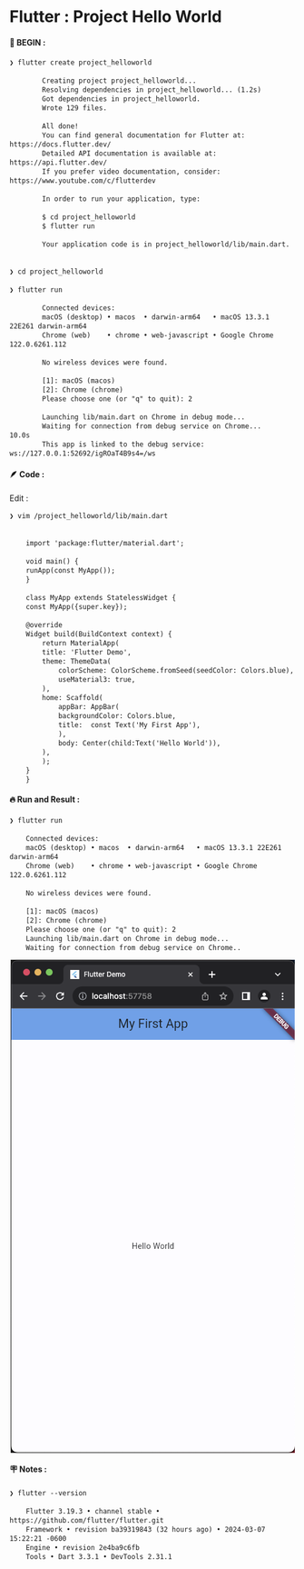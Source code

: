 # Flutter : Project Hello World


#### &#x1F530; BEGIN :

    ❯ flutter create project_helloworld

            Creating project project_helloworld...
            Resolving dependencies in project_helloworld... (1.2s)
            Got dependencies in project_helloworld.
            Wrote 129 files.

            All done!
            You can find general documentation for Flutter at: https://docs.flutter.dev/
            Detailed API documentation is available at: https://api.flutter.dev/
            If you prefer video documentation, consider: https://www.youtube.com/c/flutterdev

            In order to run your application, type:

            $ cd project_helloworld
            $ flutter run

            Your application code is in project_helloworld/lib/main.dart.


    ❯ cd project_helloworld

    ❯ flutter run

            Connected devices:
            macOS (desktop) • macos  • darwin-arm64   • macOS 13.3.1 22E261 darwin-arm64
            Chrome (web)    • chrome • web-javascript • Google Chrome 122.0.6261.112

            No wireless devices were found.

            [1]: macOS (macos)
            [2]: Chrome (chrome)
            Please choose one (or "q" to quit): 2

            Launching lib/main.dart on Chrome in debug mode...
            Waiting for connection from debug service on Chrome...             10.0s
            This app is linked to the debug service: ws://127.0.0.1:52692/igROaT4B9s4=/ws


#### &#x1FAB6; Code :

Edit :

    ❯ vim /project_helloworld/lib/main.dart


        import 'package:flutter/material.dart';

        void main() {
        runApp(const MyApp());
        }

        class MyApp extends StatelessWidget {
        const MyApp({super.key});

        @override
        Widget build(BuildContext context) {
            return MaterialApp(
            title: 'Flutter Demo',
            theme: ThemeData(
                colorScheme: ColorScheme.fromSeed(seedColor: Colors.blue),
                useMaterial3: true,
            ),
            home: Scaffold(
                appBar: AppBar(
                backgroundColor: Colors.blue,
                title:  const Text('My First App'),
                ),
                body: Center(child:Text('Hello World')),
            ),
            );
        }
        }

#### &#x1F525; Run and Result : 


    ❯ flutter run

        Connected devices:
        macOS (desktop) • macos  • darwin-arm64   • macOS 13.3.1 22E261 darwin-arm64
        Chrome (web)    • chrome • web-javascript • Google Chrome 122.0.6261.112

        No wireless devices were found.

        [1]: macOS (macos)
        [2]: Chrome (chrome)
        Please choose one (or "q" to quit): 2
        Launching lib/main.dart on Chrome in debug mode...
        Waiting for connection from debug service on Chrome..


<p align="center">
    <img src="./ss_project_helloworld.png" alt="ss_project_helloworld" style="display: block; margin: 0 auto;">
</p>





#### &#x1FAA7; Notes :

    ❯ flutter --version

        Flutter 3.19.3 • channel stable • https://github.com/flutter/flutter.git
        Framework • revision ba39319843 (32 hours ago) • 2024-03-07 15:22:21 -0600
        Engine • revision 2e4ba9c6fb
        Tools • Dart 3.3.1 • DevTools 2.31.1